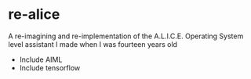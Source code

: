# re-alice
A re-imagining and re-implementation of the A.L.I.C.E. Operating System level assistant I made when I was fourteen years old

* Include AIML
* Include tensorflow
